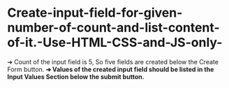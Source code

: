 # Create-input-field-for-given-number-of-count-and-list-content-of-it.-Use-HTML-CSS-and-JS-only-
➔ Count of the input field is 5, So five fields are created below the Create Form button.
<b>➔ Values of the created input field should be listed in the Input Values Section below the submit button.
